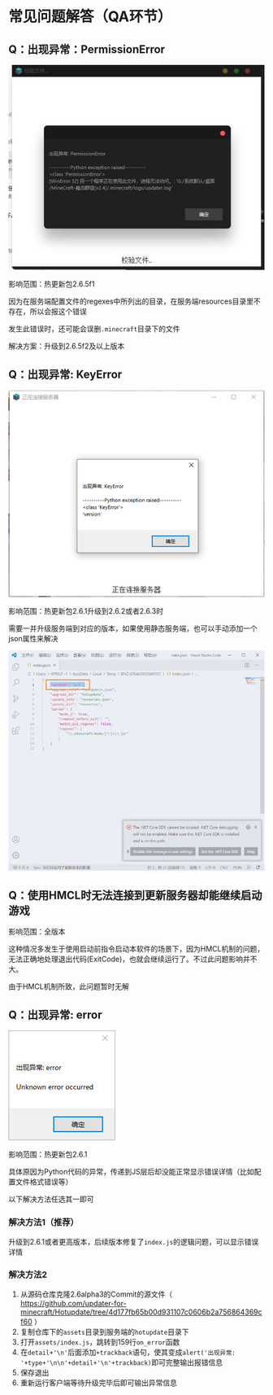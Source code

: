 # 常见问题解答（QA环节）

## Q：出现异常：PermissionError

![QQ图片20210406215252](FAQ/QQ图片20210406215252.jpg)

影响范围：热更新包2.6.5f1

因为在服务端配置文件的regexes中所列出的目录，在服务端resources目录里不存在，所以会报这个错误

发生此错误时，还可能会误删`.minecraft`目录下的文件

解决方案：升级到2.6.5f2及以上版本

## Q：出现异常: KeyError

![KeyError](FAQ/KeyError.png)

影响范围：热更新包2.6.1升级到2.6.2或者2.6.3时

需要一并升级服务端到对应的版本，如果使用静态服务端，也可以手动添加一个json属性来解决

![solution_KeyError](FAQ/solution_KeyError.png)

## Q：使用HMCL时无法连接到更新服务器却能继续启动游戏

影响范围：全版本

这种情况多发生于使用启动前指令启动本软件的场景下，因为HMCL机制的问题，无法正确地处理退出代码(ExitCode)，也就会继续运行了。不过此问题影响并不大。

由于HMCL机制所致，此问题暂时无解

## Q：出现异常: error

![error](FAQ/error.png)

影响范围：热更新包2.6.1

具体原因为Python代码的异常，传递到JS层后却没能正常显示错误详情（比如配置文件格式错误等）

以下解决方法任选其一即可

### 解决方法1（推荐）

升级到2.6.1或者更高版本，后续版本修复了`index.js`的逻辑问题，可以显示错误详情

### 解决方法2

1. 从源码仓库克隆2.6alpha3的Commit的源文件（ https://github.com/updater-for-minecraft/Hotupdate/tree/4d177fb65b00d931107c0606b2a756864369cf60 ）
2. 复制仓库下的`assets`目录到服务端的`hotupdate`目录下
3. 打开`assets/index.js`，跳转到159行`on_error`函数
4. 在`detail+'\n'`后面添加`+trackback`语句，使其变成`alert('出现异常: '+type+'\n\n'+detail+'\n'+trackback)`即可完整输出报错信息
5. 保存退出
6. 重新运行客户端等待升级完毕后即可输出异常信息